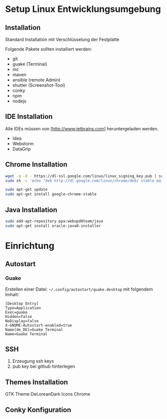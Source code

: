 # Setup Linux Entwicklungsumgebung
## Installation
Standard Installation mit Verschlüsselung der Festplatte

Folgende Pakete sollten installiert werden:
* git
* guake (Terminal)
* mc
* maven 
* ansible (remote Admin)
* shutter (Screenshot-Tool)
* conky
* npm
* nodejs

## IDE Installation
Alle IDEs müssen von [http://www.jetbrains.com] heruntergeladen werden.

* Idea
* Webstorm
* DataGrip

## Chrome Installation
```bash
wget -q -O - https://dl-ssl.google.com/linux/linux_signing_key.pub | sudo apt-key add -
sudo sh -c 'echo "deb http://dl.google.com/linux/chrome/deb/ stable main" >> /etc/apt/sources.list.d/google.list'

sudo apt-get update
sudo apt-get install google-chrome-stable
```

## Java Installation
```bash
sudo add-apt-repository ppa:webupd8team/java
sudo apt-get install oracle-java8-installer 
```


# Einrichtung
## Autostart
### Guake
Erstellen einer Datei: ```~/.config/autostart/quake.desktop``` mit folgendem Imhalt:
```
[Desktop Entry]
Type=Application
Exec=guake
Hidden=false
NoDisplay=false
X-GNOME-Autostart-enabled=true
Name[de_DE]=Guake Terminal
Name=Guake Terminal
```

## SSH
1. Erzeugung ssh keys
1. pub key bei github hinterlegen

## Themes Installation
GTK Theme DeLoreanDark
Icons
Chrome

## Conky Konfiguration
